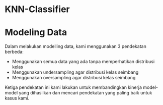 # KNN-Classifier


# Modeling Data

Dalam melakukan modelling data, kami menggunakan 3 pendekatan berbeda:
*   Menggunakan semua data yang ada tanpa memperhatikan distribusi kelas
*   Menggunakan undersampling agar distribusi kelas seimbang
*   Menggunakan oversampling agar distribusi kelas seimbang

Ketiga pendekatan ini kami lakukan untuk membandingkan kinerja model-model yang dihasilkan dan mencari pendekatan yang paling baik untuk kasus kami.
